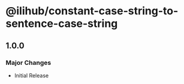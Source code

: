 # @ilihub/constant-case-string-to-sentence-case-string

## 1.0.0

### Major Changes

- Initial Release
